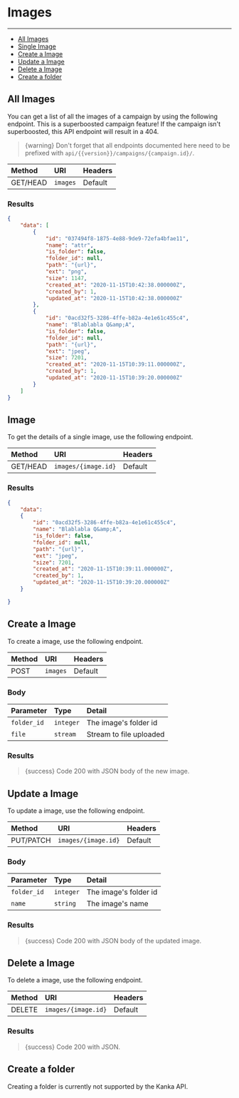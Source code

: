 # Images

---

- [All Images](#all-images)
- [Single Image](#image)
- [Create a Image](#create-image)
- [Update a Image](#update-image)
- [Delete a Image](#delete-image)
- [Create a folder](#create-folder)

<a name="all-images"></a>
## All Images

You can get a list of all the images of a campaign by using the following endpoint. This is a superboosted campaign feature! If the campaign isn't superboosted, this API endpoint will result in a 404.

> {warning} Don't forget that all endpoints documented here need to be prefixed with `api/{{version}}/campaigns/{campaign.id}/`.


| Method | URI | Headers |
| :- |   :-   |  :-  |
| GET/HEAD | `images` | Default |

### Results
```json
{
    "data": [
        {
            "id": "037494f8-1875-4e88-9de9-72efa4bfae11",
            "name": "attr",
            "is_folder": false,
            "folder_id": null,
            "path": "{url}",
            "ext": "png",
            "size": 1147,
            "created_at": "2020-11-15T10:42:38.000000Z",
            "created_by": 1,
            "updated_at": "2020-11-15T10:42:38.000000Z"
        },
        {
            "id": "0acd32f5-3286-4ffe-b82a-4e1e61c455c4",
            "name": "Blablabla Q&amp;A",
            "is_folder": false,
            "folder_id": null,
            "path": "{url}",
            "ext": "jpeg",
            "size": 7201,
            "created_at": "2020-11-15T10:39:11.000000Z",
            "created_by": 1,
            "updated_at": "2020-11-15T10:39:20.000000Z"
        }
    ]
}
```


<a name="image"></a>
## Image

To get the details of a single image, use the following endpoint.

| Method | URI | Headers |
| :- |   :-   |  :-  |
| GET/HEAD | `images/{image.id}` | Default |

### Results
```json
{
    "data":
    {
        "id": "0acd32f5-3286-4ffe-b82a-4e1e61c455c4",
        "name": "Blablabla Q&amp;A",
        "is_folder": false,
        "folder_id": null,
        "path": "{url}",
        "ext": "jpeg",
        "size": 7201,
        "created_at": "2020-11-15T10:39:11.000000Z",
        "created_by": 1,
        "updated_at": "2020-11-15T10:39:20.000000Z"
    }

}
```


<a name="create-image"></a>
## Create a Image

To create a image, use the following endpoint.

| Method | URI | Headers |
| :- |   :-   |  :-  |
| POST | `images` | Default |

### Body

| Parameter | Type | Detail |
| :- |   :-   |  :-  |
| `folder_id` | `integer` | The image's folder id |
| `file` | `stream` | Stream to file uploaded |


### Results

> {success} Code 200 with JSON body of the new image.


<a name="update-image"></a>
## Update a Image

To update a image, use the following endpoint.

| Method | URI | Headers |
| :- |   :-   |  :-  |
| PUT/PATCH | `images/{image.id}` | Default |

### Body


| Parameter | Type | Detail |
| :- |   :-   |  :-  |
| `folder_id` | `integer` | The image's folder id |
| `name` | `string` | The image's name |

### Results

> {success} Code 200 with JSON body of the updated image.


<a name="delete-image"></a>
## Delete a Image

To delete a image, use the following endpoint.

| Method | URI | Headers |
| :- |   :-   |  :-  |
| DELETE | `images/{image.id}` | Default |

### Results

> {success} Code 200 with JSON.


<a name="create-folder"></a>
## Create a folder

Creating a folder is currently not supported by the Kanka API.
